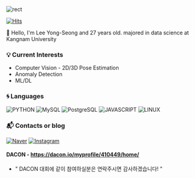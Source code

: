 ![rect](https://capsule-render.vercel.app/api?type=rect&color=gradient&text=%20%20want%20%20&fontAlign=30&fontSize=30&textBg=true&desc=DataScientist&descAlign=60&descAlignY=50)


[![Hits](https://hits.seeyoufarm.com/api/count/incr/badge.svg?url=https%3A%2F%2Fgithub.com%2FYongSeongLee25&count_bg=%2379C83D&title_bg=%23555555&icon=&icon_color=%23E7E7E7&title=hits&edge_flat=false)](https://hits.seeyoufarm.com)

:wave: Hello, I'm Lee Yong-Seong and 27 years old.
majored in data science at Kangnam University

### :bulb: Current Interests
- Computer Vision - 2D/3D Pose Estimation
- Anomaly Detection
- ML/DL


### :cyclone: Languages
![PYTHON](https://img.shields.io/badge/PYTHON-%E2%98%85%E2%98%85%E2%98%85%E2%98%86%E2%98%86-0696D7?style=plastic&logo=Python&logoColor=white)
![MySQL](https://img.shields.io/badge/MySQL-%E2%98%85%E2%98%85%E2%98%85%E2%98%86%E2%98%86-4479A1?style=plastic&logo=MySQL&logoColor=white)
![PostgreSQL](https://img.shields.io/badge/PostgreSQL-%E2%98%85%E2%98%85%E2%98%85%E2%98%86%E2%98%86-543DE0?style=plastic&logo=PostgreSQL&logoColor=white)
![JAVASCRIPT](https://img.shields.io/badge/JAVASCRIPT-%E2%98%85%E2%98%85%E2%98%85%E2%98%86%E2%98%86-F7DF1E?style=plastic&logo=JavaScript&logoColor=white)
![LINUX](https://img.shields.io/badge/Linux-%E2%98%85%E2%98%85%E2%98%85%E2%98%86%E2%98%86-FCC6247?style=plastic&logo=Linux&logoColor=white)

### :mailbox_with_mail: Contacts or blog

[![Naver](https://img.shields.io/badge/Naver-03C75A?style=flat-square&logo=Naver&logoColor=white&link=mailto:leeyongseong1996@naver.com)](mailto:leeyongseong1996@naver.com)
[![Instagram](https://img.shields.io/badge/Instagram-E4405F?style=flat-square&logo=Instagram&logoColor=white&link=https://www.instagram.com/id_castle_list/?hl=ko)](https://www.instagram.com/id_castle_list/?hl=ko)

#### DACON - https://dacon.io/myprofile/410449/home/
- " DACON 대회에 같이 참여하실분은 연락주시면 감사하겠습니다! "
